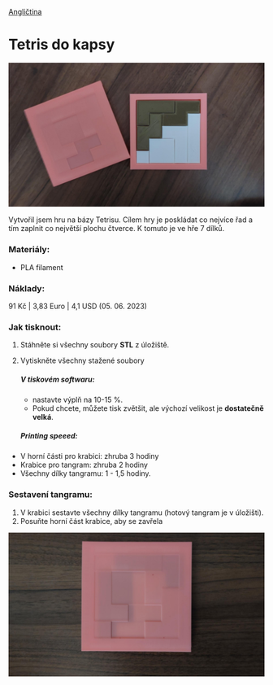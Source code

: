 [Angličtina](README.md)

# Tetris do kapsy
![Tetris](Imgs_mme/Tetris_1.png)

Vytvořil jsem hru na bázy Tetrisu. Cílem hry je poskládat co nejvíce řad a tím zaplnit co největší plochu čtverce. K tomuto je ve hře 7 dílků.

### Materiály:
- PLA filament

### Náklady:
91 Kč | 3,83 Euro | 4,1 USD (05. 06. 2023)

### Jak tisknout:
1. Stáhněte si všechny soubory **STL** z úložiště.
2. Vytiskněte všechny stažené soubory
	##### V tiskovém softwaru:
 	 - nastavte výplň na 10-15 %.
 	 - Pokud chcete, můžete tisk zvětšit, ale výchozí velikost je **dostatečně velká**.

	##### Printing speeed:
  - V horní části pro krabici: zhruba 3 hodiny
  - Krabice pro tangram: zhruba 2 hodiny
  - Všechny dílky tangramu: 1 - 1,5 hodiny.

### Sestavení tangramu:

1. V krabici sestavte všechny dílky tangramu (hotový tangram je v úložišti).
2. Posuňte horní část krabice, aby se zavřela

![Tetris](Imgs_mme/Tetirs_2.png)
